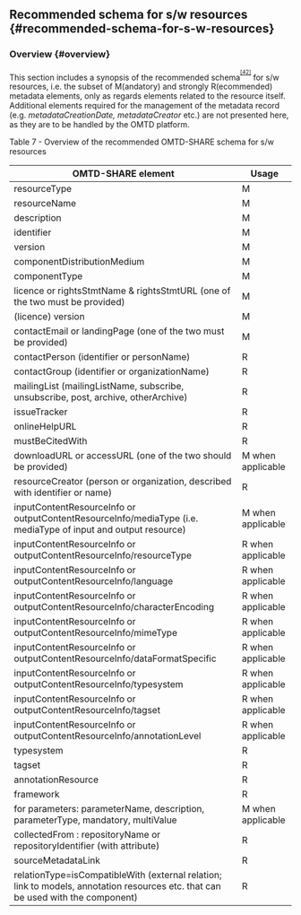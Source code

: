 ## Recommended schema for s/w resources {#recommended-schema-for-s-w-resources}

### Overview {#overview}

This section includes a synopsis of the recommended schema<sup><sup id="916464963798167-footnote-ref-42"><a href="#916464963798167-footnote-42">[42]</a></sup></sup> for s/w resources, i.e. the subset of M(andatory) and strongly R(ecommended) metadata elements, only as regards elements related to the resource itself. Additional elements required for the management of the metadata record (e.g. _metadataCreationDate, metadataCreator_ etc.) are not presented here, as they are to be handled by the OMTD platform.

Table 7 - Overview of the recommended OMTD-SHARE schema for s/w resources

| OMTD-SHARE element | Usage |
| --- | --- |
| resourceType | M |
| resourceName | M |
| description | M |
| identifier | M |
| version | M |
| componentDistributionMedium | M |
| componentType | M |
| licence or rightsStmtName &amp; rightsStmtURL (one of the two must be provided) | M |
| (licence) version | M |
| contactEmail or landingPage (one of the two must be provided) | M |
| contactPerson (identifier or personName) | R |
| contactGroup (identifier or organizationName) | R |
| mailingList (mailingListName, subscribe, unsubscribe, post, archive, otherArchive) | R |
| issueTracker | R |
| onlineHelpURL | R |
| mustBeCitedWith | R |
| downloadURL or accessURL (one of the two should be provided) | M when applicable |
| resourceCreator (person or organization, described with identifier or name) | R |
| inputContentResourceInfo or outputContentResourceInfo/mediaType (i.e. mediaType of input and output resource) | M when applicable |
| inputContentResourceInfo or outputContentResourceInfo/resourceType | R when applicable |
| inputContentResourceInfo or outputContentResourceInfo/language | R when applicable |
| inputContentResourceInfo or outputContentResourceInfo/characterEncoding | R when applicable |
| inputContentResourceInfo or outputContentResourceInfo/mimeType | R when applicable |
| inputContentResourceInfo or outputContentResourceInfo/dataFormatSpecific | R when applicable |
| inputContentResourceInfo or outputContentResourceInfo/typesystem | R when applicable |
| inputContentResourceInfo or outputContentResourceInfo/tagset | R when applicable |
| inputContentResourceInfo or outputContentResourceInfo/annotationLevel | R when applicable |
| typesystem | R |
| tagset | R |
| annotationResource | R |
| framework | R |
| for parameters: parameterName, description, parameterType, mandatory, multiValue | M when applicable |
| collectedFrom : repositoryName or repositoryIdentifier (with attribute) | R |
| sourceMetadataLink | R |
| relationType=isCompatibleWith (external relation; link to models, annotation resources etc. that can be used with the component) | R |

[^42]: The full OMTD-SHARE schema is documented at: